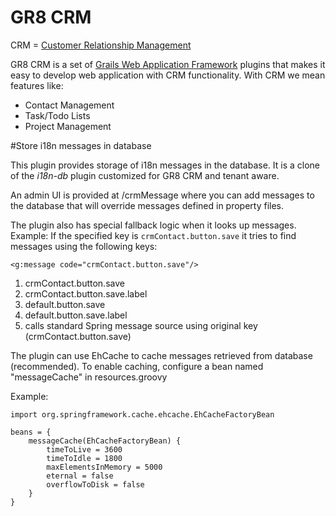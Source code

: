 # GR8 CRM

CRM = [Customer Relationship Management](http://en.wikipedia.org/wiki/Customer_relationship_management)

GR8 CRM is a set of [Grails Web Application Framework](http://www.grails.org/)
plugins that makes it easy to develop web application with CRM functionality.
With CRM we mean features like:

- Contact Management
- Task/Todo Lists
- Project Management

#Store i18n messages in database

This plugin provides storage of i18n messages in the database.
It is a clone of the *i18n-db* plugin customized for GR8 CRM and tenant aware.

An admin UI is provided at <app-name>/crmMessage where you can add messages to the database that will override
messages defined in property files.

The plugin also has special fallback logic when it looks up messages.
Example: If the specified key is `crmContact.button.save` it tries to find messages using the following keys:

    <g:message code="crmContact.button.save"/>

1. crmContact.button.save
2. crmContact.button.save.label
3. default.button.save
4. default.button.save.label
5. calls standard Spring message source using original key (crmContact.button.save)

The plugin can use EhCache to cache messages retrieved from database (recommended).
To enable caching, configure a bean named "messageCache" in resources.groovy

Example:

    import org.springframework.cache.ehcache.EhCacheFactoryBean

    beans = {
        messageCache(EhCacheFactoryBean) {
            timeToLive = 3600
            timeToIdle = 1800
            maxElementsInMemory = 5000
            eternal = false
            overflowToDisk = false
        }
    }
